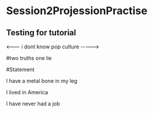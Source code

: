 # Session2ProjessionPractise

## Testing for tutorial 

<--- i dont know pop culture ----->


#two truths one lie

#Statement

I have a metal bone in my leg

I lived in America

I have never had a job
